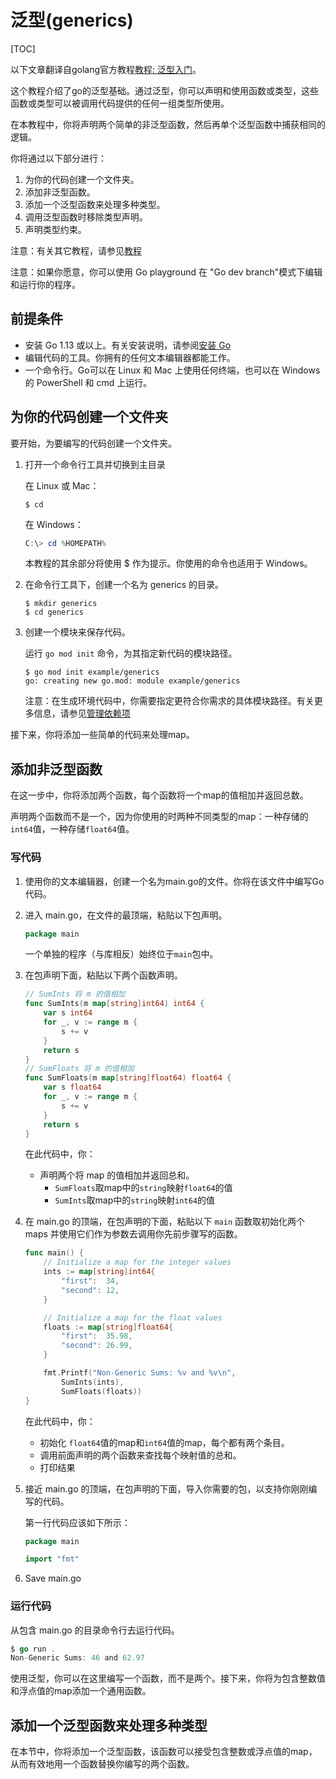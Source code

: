 # 泛型(generics)

[TOC]

以下文章翻译自golang官方教程[教程: 泛型入门](https://go.dev/doc/tutorial/generics)。

这个教程介绍了go的泛型基础。通过泛型，你可以声明和使用函数或类型，这些函数或类型可以被调用代码提供的任何一组类型所使用。

在本教程中，你将声明两个简单的非泛型函数，然后再单个泛型函数中捕获相同的逻辑。

你将通过以下部分进行：

1. 为你的代码创建一个文件夹。
2. 添加非泛型函数。
3. 添加一个泛型函数来处理多种类型。
4. 调用泛型函数时移除类型声明。
5. 声明类型约束。

注意：有关其它教程，请参见[教程](https://go.dev/doc/tutorial/index.html)

注意：如果你愿意，你可以使用 Go playground 在 "Go dev branch"模式下编辑和运行你的程序。

## 前提条件

- 安装 Go 1.13 或以上。有关安装说明，请参阅[安装 Go](https://go.dev/doc/install)
- 编辑代码的工具。你拥有的任何文本编辑器都能工作。
- 一个命令行。Go可以在 Linux 和 Mac 上使用任何终端，也可以在 Windows 的 PowerShell 和 cmd 上运行。

## 为你的代码创建一个文件夹

要开始，为要编写的代码创建一个文件夹。

1. 打开一个命令行工具并切换到主目录

   在 Linux 或 Mac：

   ```shell
   $ cd
   ```

   在 Windows：

   ```powershell
   C:\> cd %HOMEPATH%
   ```

   本教程的其余部分将使用 $ 作为提示。你使用的命令也适用于 Windows。

2. 在命令行工具下，创建一个名为 generics 的目录。

   ```shell
   $ mkdir generics
   $ cd generics
   ```

3. 创建一个模块来保存代码。

   运行 `go mod init` 命令，为其指定新代码的模块路径。

   ```shell
   $ go mod init example/generics
   go: creating new go.mod: module example/generics
   ```

   注意：在生成环境代码中，你需要指定更符合你需求的具体模块路径。有关更多信息，请参见[管理依赖项](https://go.dev/doc/modules/managing-dependencies)

接下来，你将添加一些简单的代码来处理map。

## 添加非泛型函数

在这一步中，你将添加两个函数，每个函数将一个map的值相加并返回总数。

声明两个函数而不是一个，因为你使用的时两种不同类型的map：一种存储的`int64`值，一种存储`float64`值。

### 写代码

1. 使用你的文本编辑器，创建一个名为main.go的文件。你将在该文件中编写Go代码。

2. 进入 main.go，在文件的最顶端，粘贴以下包声明。

   ```go
   package main
   ```

   一个单独的程序（与库相反）始终位于`main`包中。

3. 在包声明下面，粘贴以下两个函数声明。

   ```go
   // SumInts 将 m 的值相加
   func SumInts(m map[string]int64) int64 {
       var s int64
       for _, v := range m {
           s += v
       }
       return s
   }
   // SumFloats 将 m 的值相加
   func SumFloats(m map[string]float64) float64 {
       var s float64
       for _, v := range m {
           s += v
       }
       return s
   }
   ```

   在此代码中，你：

    - 声明两个将 map 的值相加并返回总和。
      	- `SumFloats`取map中的`string`映射`float64`的值
      	- `SumInts`取map中的`string`映射`int64`的值

4. 在 main.go 的顶端，在包声明的下面，粘贴以下 `main` 函数取初始化两个 maps 并使用它们作为参数去调用你先前步骤写的函数。

   ```go
   func main() {
       // Initialize a map for the integer values
       ints := map[string]int64{
           "first":  34,
           "second": 12,
       }
   
       // Initialize a map for the float values
       floats := map[string]float64{
           "first":  35.98,
           "second": 26.99,
       }
   
       fmt.Printf("Non-Generic Sums: %v and %v\n",
           SumInts(ints),
           SumFloats(floats))
   }
   ```

   在此代码中，你：

   - 初始化 `float64`值的map和`int64`值的map，每个都有两个条目。
   - 调用前面声明的两个函数来查找每个映射值的总和。
   - 打印结果

5. 接近 main.go 的顶端，在包声明的下面，导入你需要的包，以支持你刚刚编写的代码。

   第一行代码应该如下所示：

   ```go
   package main
   
   import "fmt"
   ```

6. Save main.go

### 运行代码

从包含 main.go 的目录命令行去运行代码。

```go
$ go run .
Non-Generic Sums: 46 and 62.97
```

使用泛型，你可以在这里编写一个函数，而不是两个。接下来，你将为包含整数值和浮点值的map添加一个通用函数。

## 添加一个泛型函数来处理多种类型

在本节中，你将添加一个泛型函数，该函数可以接受包含整数或浮点值的map，从而有效地用一个函数替换你编写的两个函数。



















